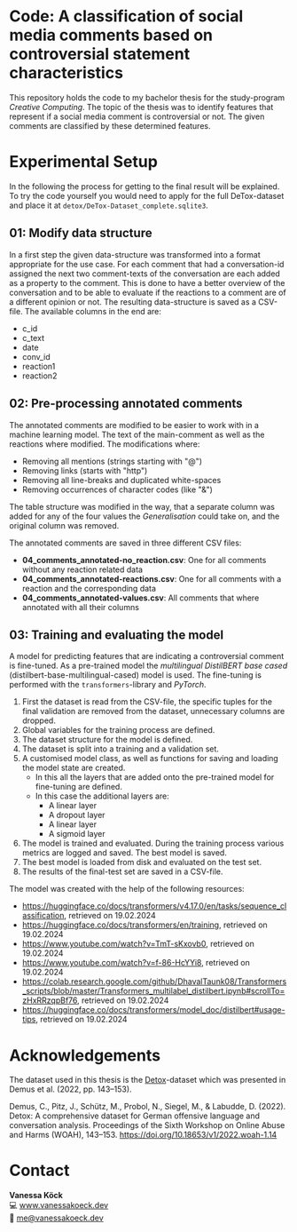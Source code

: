 # Code: A classification of social media comments based on controversial statement characteristics

This repository holds the code to my bachelor thesis for the study-program 
*Creative Computing*. The topic of the thesis was to identify features 
that represent if a social media comment is controversial or not. The given comments
are classified by these determined features.

# Experimental Setup
In the following the process for getting to the final result will be explained. To try the 
code yourself you would need to apply for the full DeTox-dataset and place it at `detox/DeTox-Dataset_complete.sqlite3`.

## 01: Modify data structure
In a first step the given data-structure was transformed into a format appropriate for the use case.
For each comment that had a conversation-id assigned the next two comment-texts of the conversation are each added 
as a property to the comment. This is done to have a better overview of the conversation and to be able to evaluate
if the reactions to a comment are of a different opinion or not. The resulting data-structure is saved as a CSV-file.
The available columns in the end are:
- c_id
- c_text
- date
- conv_id
- reaction1
- reaction2

## 02: Pre-processing annotated comments
The annotated comments are modified to be easier to work with in a machine learning model. 
The text of the main-comment as well as the reactions where modified.
The modifications where:
- Removing all mentions (strings starting with "@")
- Removing links (starts with "http")
- Removing all line-breaks and duplicated white-spaces
- Removing occurrences of character codes (like "&amp;")

The table structure was modified in the way, that a separate column was added for any of the four values the 
_Generalisation_ could take on, and the original column was removed.

The annotated comments are saved in three different CSV files:
- **04_comments_annotated-no_reaction.csv**: One for all comments without any reaction related data
- **04_comments_annotated-reactions.csv**: One for all comments with a reaction and the corresponding data
- **04_comments_annotated-values.csv**: All comments that where annotated with all their columns

## 03: Training and evaluating the model
A model for predicting features that are indicating a controversial comment is fine-tuned. As a pre-trained model the
_multilingual DistilBERT base cased_ (distilbert-base-multilingual-cased) model is used. 
The fine-tuning is performed with the `transformers`-library and _PyTorch_. 

1. First the dataset is read from the CSV-file, the specific tuples for the final validation are removed from the dataset, unnecessary columns are dropped.
2. Global variables for the training process are defined.
3. The dataset structure for the model is defined.
4. The dataset is split into a training and a validation set.
5. A customised model class, as well as functions for saving and loading the model state are created.
   - In this all the layers that are added onto the pre-trained model for fine-tuning are defined.
   - In this case the additional layers are:
     - A linear layer
     - A dropout layer
     - A linear layer
     - A sigmoid layer
6. The model is trained and evaluated. During the training process various metrics are logged and saved. The best model is saved.
7. The best model is loaded from disk and evaluated on the test set.
8. The results of the final-test set are saved in a CSV-file.

The model was created with the help of the following resources:
- https://huggingface.co/docs/transformers/v4.17.0/en/tasks/sequence_classification, retrieved on 19.02.2024
- https://huggingface.co/docs/transformers/en/training, retrieved on 19.02.2024
- https://www.youtube.com/watch?v=TmT-sKxovb0, retrieved on 19.02.2024
- https://www.youtube.com/watch?v=f-86-HcYYi8, retrieved on 19.02.2024
- https://colab.research.google.com/github/DhavalTaunk08/Transformers_scripts/blob/master/Transformers_multilabel_distilbert.ipynb#scrollTo=zHxRRzqpBf76, retrieved on 19.02.2024
- https://huggingface.co/docs/transformers/model_doc/distilbert#usage-tips, retrieved on 19.02.2024

# Acknowledgements
The dataset used in this thesis is the [Detox](https://github.com/hdaSprachtechnologie/detox)-dataset 
which was presented in Demus et al. (2022, pp. 143–153). 

Demus, C., Pitz, J., Schütz, M., Probol, N., Siegel, M., & Labudde, D. (2022). Detox: A
comprehensive dataset for German offensive language and conversation analysis.
Proceedings of the Sixth Workshop on Online Abuse and Harms (WOAH), 143–153. https://doi.org/10.18653/v1/2022.woah-1.14

# Contact
**Vanessa Köck** \
💻 www.vanessakoeck.dev \
📧 me@vanessakoeck.dev
